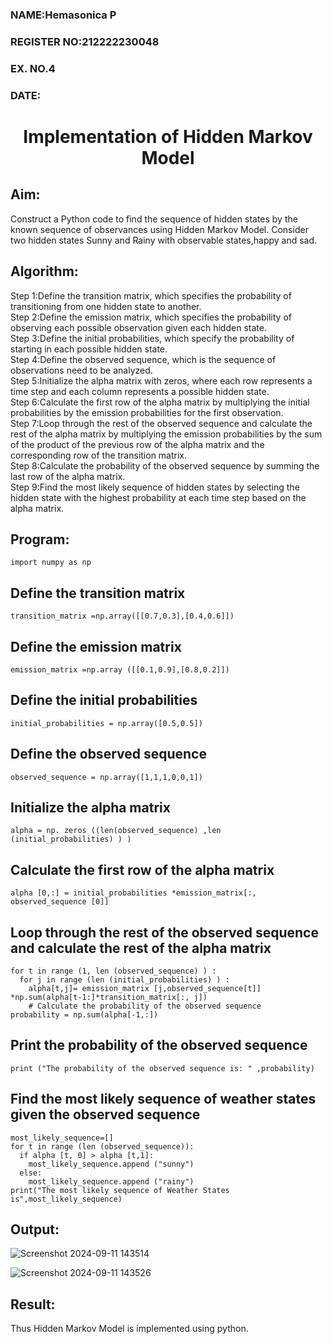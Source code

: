 <H3>NAME:Hemasonica P</H3>
<H3>REGISTER NO:212222230048</H3>
<H3>EX. NO.4</H3>
<H3>DATE:</H3>
<H1 ALIGN =CENTER> Implementation of Hidden Markov Model</H1>

## Aim: 
Construct a Python code to find the sequence of hidden states by the known sequence of observances using Hidden Markov Model. Consider two hidden states Sunny and Rainy with observable states,happy and sad.

## Algorithm:

Step 1:Define the transition matrix, which specifies the probability of transitioning from  one hidden state to another.<br>
Step 2:Define the emission matrix, which specifies the probability of observing each possible observation given each hidden state.<br>
Step 3:Define the initial probabilities, which specify the probability of starting in each possible hidden state.<br>
Step 4:Define the observed sequence, which is the sequence of observations need to  be analyzed.<br>
Step 5:Initialize the alpha matrix with zeros, where each row represents a time step and each column represents a possible hidden state.<br>
Step 6:Calculate the first row of the alpha matrix by multiplying the initial  probabilities by the emission probabilities for the first observation.<br>
Step 7:Loop through the rest of the observed sequence and calculate the rest of the alpha matrix by multiplying the emission probabilities by the sum of the product of 
       the previous row of the alpha matrix and the corresponding row of the transition matrix.<br>
Step 8:Calculate the probability of the observed sequence by summing the last row of the alpha matrix.<br>
Step 9:Find the most likely sequence of hidden states by selecting the hidden state with the highest probability at each time step based on the alpha matrix.<br>

## Program:
```
import numpy as np
```
## Define the transition matrix
```
transition_matrix =np.array([[0.7,0.3],[0.4,0.6]])
```
## Define the emission matrix
```
emission_matrix =np.array ([[0.1,0.9],[0.8,0.2]])
```
## Define the initial probabilities
```
initial_probabilities = np.array([0.5,0.5])
```
## Define the observed sequence
```
observed_sequence = np.array([1,1,1,0,0,1])
```
## Initialize the alpha matrix
```
alpha = np. zeros ((len(observed_sequence) ,len (initial_probabilities) ) )
```
## Calculate the first row of the alpha matrix
```
alpha [0,:] = initial_probabilities *emission_matrix[:, observed_sequence [0]]
```
## Loop through the rest of the observed sequence and calculate the rest of the alpha matrix
```
for t in range (1, len (observed_sequence) ) :
  for j in range (len (initial_probabilities) ) :
    alpha[t,j]= emission_matrix [j,observed_sequence[t]] *np.sum(alpha[t-1:]*transition_matrix[:, j])
    # Calculate the probability of the observed sequence
probability = np.sum(alpha[-1,:])
```
## Print the probability of the observed sequence
```
print ("The probability of the observed sequence is: " ,probability)
```
## Find the most likely sequence of weather states given the observed sequence
```
most_likely_sequence=[]
for t in range (len (observed_sequence)):
  if alpha [t, 0] > alpha [t,1]:
    most_likely_sequence.append ("sunny")
  else:
    most_likely_sequence.append ("rainy")
print("The most likely sequence of Weather States is",most_likely_sequence)
```
## Output:

![Screenshot 2024-09-11 143514](https://github.com/user-attachments/assets/9e971465-19eb-4c54-9358-ccf0d13223e2)

![Screenshot 2024-09-11 143526](https://github.com/user-attachments/assets/6cdd82ae-c903-41ef-b78a-e02fb5e0348e)

## Result:
Thus Hidden Markov Model is implemented using python.

